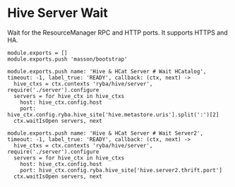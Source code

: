 
# Hive Server Wait

Wait for the ResourceManager RPC and HTTP ports. It supports HTTPS and HA.

    module.exports = []
    module.exports.push 'masson/bootstrap'

    module.exports.push name: 'Hive & HCat Server # Wait HCatalog', timeout: -1, label_true: 'READY', callback: (ctx, next) ->
      hive_ctxs = ctx.contexts 'ryba/hive/server', require('./server').configure
      servers = for hive_ctx in hive_ctxs
        host: hive_ctx.config.host
        port: hive_ctx.config.ryba.hive_site['hive.metastore.uris'].split(':')[2]
      ctx.waitIsOpen servers, next

    module.exports.push name: 'Hive & HCat Server # Wait Server2', timeout: -1, label_true: 'READY', callback: (ctx, next) ->
      hive_ctxs = ctx.contexts 'ryba/hive/server', require('./server').configure
      servers = for hive_ctx in hive_ctxs
        host: hive_ctx.config.host
        port: hive_ctx.config.ryba.hive_site['hive.server2.thrift.port']
      ctx.waitIsOpen servers, next
